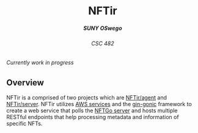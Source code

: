 <p align="center">
<br />
<h1 align="center">NFTir</h1>
<h5 align="center">SUNY OSwego </h3>
<h6 align="center">CSC 482 <h4>
</p>

###### Currently work in progress

## Overview

NFTir is a comprised of two projects which are [NFTir/agent](https://github.com/NFTir/agent) and [NFTir/server](https://github.com/NFTir). NFTir utilizes [AWS services](https://aws.amazon.com/) and the [gin-gonic](https://github.com/gin-gonic/gin) framework to create a web service that polls the [NFTGo server](https://nftgo.io/) and hosts multiple RESTful endpoints that help processing metadata and information of specific NFTs.
